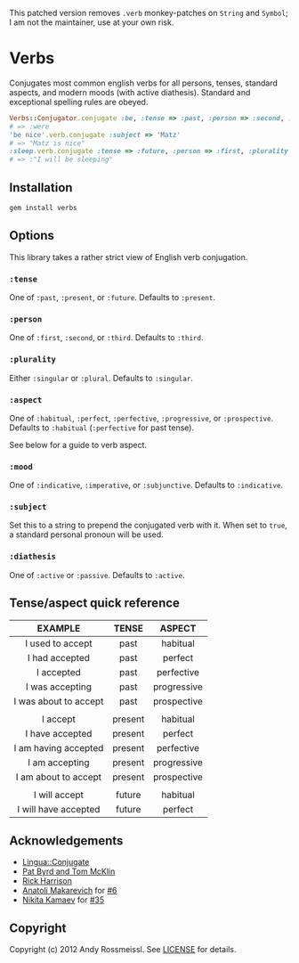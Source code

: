 This patched version removes `.verb` monkey-patches on `String` and `Symbol`; I am not the maintainer, use at your own risk.

# Verbs

Conjugates most common english verbs for all persons, tenses, standard aspects, and modern moods (with active diathesis). Standard and exceptional spelling rules are obeyed.

```ruby
Verbs::Conjugator.conjugate :be, :tense => :past, :person => :second, :plurality => :singular, :aspect => :perfective
# => :were
'be nice'.verb.conjugate :subject => 'Matz'
# => "Matz is nice"
:sleep.verb.conjugate :tense => :future, :person => :first, :plurality => :singular, :aspect => :progressive, :subject => true
# => :"I will be sleeping"
```

## Installation

```bash
gem install verbs
```

## Options

This library takes a rather strict view of English verb conjugation.

### `:tense`

One of `:past`, `:present`, or `:future`. Defaults to `:present`.

### `:person`

One of `:first`, `:second`, or `:third`. Defaults to `:third`.

### `:plurality`

Either `:singular` or `:plural`. Defaults to `:singular`.

### `:aspect`

One of `:habitual`, `:perfect`, `:perfective`, `:progressive`, or
`:prospective`. Defaults to `:habitual` (`:perfective` for past tense).

See below for a guide to verb aspect.

### `:mood`

One of `:indicative`, `:imperative`, or `:subjunctive`. Defaults to
`:indicative`.

### `:subject`

Set this to a string to prepend the conjugated verb with it. When set to `true`, a standard personal pronoun will be used.

### `:diathesis`

One of `:active` or `:passive`. Defaults to `:active`.

## Tense/aspect quick reference

**EXAMPLE**|**TENSE**|**ASPECT**
:-----:|:-----:|:-----:
I used to accept|past|habitual
I had accepted|past|perfect
I accepted|past|perfective
I was accepting|past|progressive
I was about to accept|past|prospective
|||
I accept|present|habitual
I have accepted|present|perfect
I am having accepted|present|perfective
I am accepting|present|progressive
I am about to accept|present|prospective
|||
I will accept|future|habitual
I will have accepted|future|perfect

## Acknowledgements

- [Lingua::Conjugate](http://cpansearch.perl.org/src/RWG/Lingua-EN-Conjugate-0.308/lib/Lingua/EN/Conjugate.pm)
- [Pat Byrd and Tom McKlin](http://www2.gsu.edu/~wwwesl/egw/pluralsv.htm)
- [Rick Harrison](http://www.rickharrison.com/language/aspect.html)
- [Anatoli Makarevich](https://github.com/makaroni4) for [#6](https://github.com/rossmeissl/verbs/pull/6)
- [Nikita Kamaev](https://github.com/nerixim) for [#35](https://github.com/rossmeissl/verbs/pull/35)

## Copyright

Copyright (c) 2012 Andy Rossmeissl. See [LICENSE](https://github.com/rossmeissl/verbs/blob/master/LICENSE) for details.

